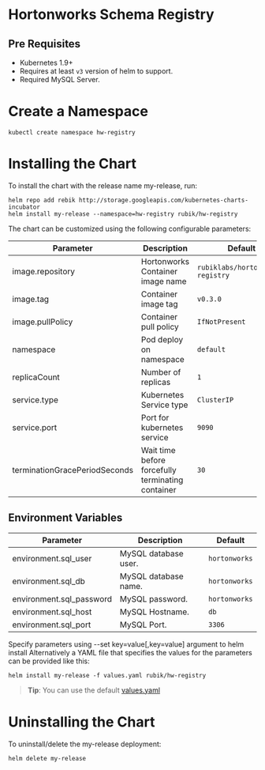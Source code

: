 # Hortonworks Schema Registry

## Pre Requisites
* Kubernetes 1.9+
* Requires at least `v3` version of helm to support.
* Required MySQL Server.

# Create a Namespace
```
kubectl create namespace hw-registry
```

# Installing the Chart
To install the chart with the release name my-release, run:

```
helm repo add rebik http://storage.googleapis.com/kubernetes-charts-incubator
helm install my-release --namespace=hw-registry rubik/hw-registry
```

The chart can be customized using the following configurable parameters:

| Parameter                       | Description                                                     | Default                      |
|---------------------------------|-----------------------------------------------------------------|------------------------------|
|image.repository                 |Hortonworks Container image name                                 | `rubiklabs/hortonworks-registry` |
|image.tag                        |Container image tag                                              | `v0.3.0`                         |
|image.pullPolicy                 |Container pull policy                                            | `IfNotPresent`                   |
|namespace                        |Pod deploy on namespace                                          | `default`                        |
|replicaCount                     |Number of replicas                                               | `1`                              |
|service.type                     |Kubernetes Service type                                          | `ClusterIP`                      |
|service.port                     |Port for kubernetes service                                      | `9090`                           |
|terminationGracePeriodSeconds    |Wait time before forcefully terminating container                | `30`                             |

## Environment Variables
| Parameter                       | Description                                                     | Default                      |
|---------------------------------|-----------------------------------------------------------------|------------------------------|
|environment.sql_user             |MySQL database user.                                             | `hortonworks`                |
|environment.sql_db               |MySQL database name.                                             | `hortonworks`                |
|environment.sql_password         |MySQL password.                                                  | `hortonworks`                |
|environment.sql_host             |MySQL Hostname.                                                  | `db`                         |
|environment.sql_port             |MySQL Port.                                                      | `3306`                       |

Specify parameters using --set key=value[,key=value] argument to helm install
Alternatively a YAML file that specifies the values for the parameters can be provided like this:
```
helm install my-release -f values.yaml rubik/hw-registry
```
> **Tip**: You can use the default [values.yaml](values.yaml)

# Uninstalling the Chart
To uninstall/delete the my-release deployment:
```
helm delete my-release
```
